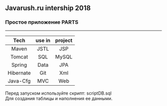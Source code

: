## Javarush.ru intership  2018

### Простое приложение PARTS

---
|Tech |use in|project|
|:-:|:-:|:-:|
|Maven|JSTL|JSP|
|Tomcat|SQL|MySQL|
|Spring|Data|JPA|
|Hibernate|Git|Xml|
|Java-Cfg|MVC|Web|


Перед запуском используйте скрипт: scriptDB.sql    
Для создания таблицы и наполнения ее данными.
